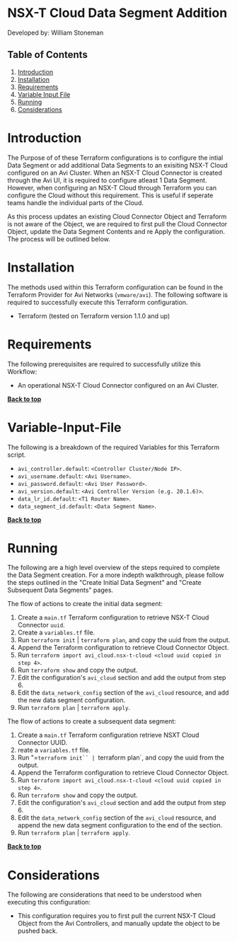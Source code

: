# NSX-T Cloud Data Segment Addition

Developed by: William Stoneman  

## Table of Contents
1.	[Introduction](#Introduction)
1.	[Installation](#Installation)
1.	[Requirements](#Requirements)
1.	[Variable Input File](#Variable-Input-File)
1.	[Running](#Running)
1.	[Considerations](#Considerations)

# Introduction

The Purpose of of these Terraform configurations is to configure the intial Data Segment or add additional Data Segments to an exisiting NSX-T Cloud configured on an Avi Cluster. When an NSX-T Cloud Connector is created through the Avi UI, it is required to configure atleast 1 Data Segment. However, when configuring an NSX-T Cloud through Terraform you can configure the Cloud without this requirement. This is useful if seperate teams handle the individual parts of the Cloud.

As this process updates an existing Cloud Connector Object and Terraform is not aware of the Object, we are required to first pull the Cloud Connector Object, update the Data Segment Contents and re Apply the configuration. The process will be outlined below.

# Installation

The methods used within this Terraform configuration can be found in the Terraform Provider for Avi Networks (`vmware/avi`). The following software is required to successfully execute this Terraform configuration.

- Terraform (tested on Terraform version 1.1.0 and up)

# Requirements

The following prerequisites are required to successfully utilize this Workflow:

* An operational NSX-T Cloud Connector configured on an Avi Cluster.

**[Back to top](#table-of-contents)**

# Variable-Input-File

The following is a breakdown of the required Variables for this Terraform script.

* `avi_controller.default`: `<Controller Cluster/Node IP>`. 
* `avi_username.default`: `<Avi Username>`. 
* `avi_password.default`: `<Avi User Password>`. 
* `avi_version.default`: `<Avi Controller Version (e.g. 20.1.6)>`. 
* `data_lr_id.default`: `<T1 Router Name>`. 
* `data_segment_id.default`: `<Data Segment Name>`. 

**[Back to top](#table-of-contents)**

# Running

The following are a high level overview of the steps required to complete the Data Segment creation. For a more indepth walkthrough, please follow the steps outlined in the "Create Initial Data Segment" and "Create Subsequent Data Segments" pages.

The flow of actions to create the initial data segment:

1.	Create a `main.tf` Terraform configuration to retrieve NSX-T Cloud Connector `uuid`.
2.	Create a `variables.tf` file.
3.	Run `terraform init` | `terraform plan`, and copy the uuid from the output.
4.  Append the Terraform configuration to retrieve Cloud Connector Object.
5.  Run `terraform import avi_cloud.nsx-t-cloud <cloud uuid copied in step 4>`.
6.  Run `terraform show` and copy the output.
7.  Edit the configuration's `avi_cloud` section and add the output from step 6.
8.  Edit the `data_network_config` section of the `avi_cloud` resource, and add the new data segment configuration.
9.  Run `terraform plan` | `terraform apply`.

The flow of actions to create a subsequent data segment:

1.	Create a `main.tf` Terraform configuration retrieve NSXT Cloud Connector UUID.
2.	reate a `variables.tf` file.
3.	Run "=`terraform init`` | `terraform plan`, and copy the uuid from the output.
4.  Append the Terraform configuration to retrieve Cloud Connector Object.
5.  Run `terraform import avi_cloud.nsx-t-cloud <cloud uuid copied in step 4>`.
6.  Run `terraform show` and copy the output.
7.  Edit the configuration's `avi_cloud` section and add the output from step 6.
8.  Edit the `data_network_config` section of the `avi_cloud` resource, and append the new data segment configuration to the end of the section.
9.  Run `terraform plan` | `terraform apply`.

**[Back to top](#table-of-contents)**

# Considerations

The following are considerations that need to be understood when executing this configuration:

* This configuration requires you to first pull the current NSX-T Cloud Object from the Avi Controllers, and manually update the object to be pushed back.
